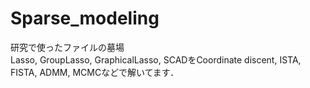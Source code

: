 # Sparse_modeling
研究で使ったファイルの墓場<br>
Lasso, GroupLasso, GraphicalLasso, SCADをCoordinate discent, ISTA, FISTA, ADMM, MCMCなどで解いてます．
